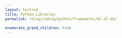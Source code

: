 ```yaml
---
layout: toctree
title: Python Libraries
permalink: /blog/coding/python/frameworks/ml-dl-ds/

enumerate_grand_children: true
---
```


